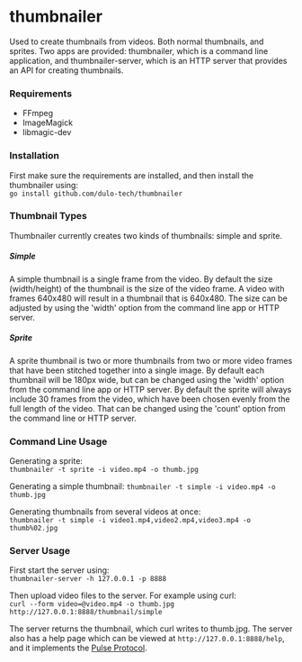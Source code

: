 thumbnailer
===========
Used to create thumbnails from videos. Both normal thumbnails, and sprites. Two apps are provided: thumbnailer, which is a command line application, and thumbnailer-server, which is an HTTP server that provides an API for creating thumbnails.


### Requirements
* FFmpeg
* ImageMagick
* libmagic-dev


### Installation
First make sure the requirements are installed, and then install the thumbnailer using:  
`go install github.com/dulo-tech/thumbnailer`

### Thumbnail Types
Thumbnailer currently creates two kinds of thumbnails: simple and sprite.

##### Simple
A simple thumbnail is a single frame from the video. By default the size (width/height) of the thumbnail is the size of the video frame. A video with frames 640x480 will result in a thumbnail that is 640x480. The size can be adjusted by using the 'width' option from the command line app or HTTP server.


##### Sprite
A sprite thumbnail is two or more thumbnails from two or more video frames that have been stitched together into a single image. By default each thumbnail will be 180px wide, but can be changed using the 'width' option from the command line app or HTTP server. By default the sprite will always include 30 frames from the video, which have been chosen evenly from the full length of the video. That can be changed using the 'count' option from the command line or HTTP server.


### Command Line Usage
Generating a sprite:  
`thumbnailer -t sprite -i video.mp4 -o thumb.jpg`

Generating a simple thumbnail:
`thumbnailer -t simple -i video.mp4 -o thumb.jpg`

Generating thumbnails from several videos at once:  
`thumbnailer -t simple -i video1.mp4,video2.mp4,video3.mp4 -o thumb%02.jpg`


### Server Usage
First start the server using:  
`thumbnailer-server -h 127.0.0.1 -p 8888`

Then upload video files to the server. For example using curl:  
`curl --form video=@video.mp4 -o thumb.jpg http://127.0.0.1:8888/thumbnail/simple`

The server returns the thumbnail, which curl writes to thumb.jpg. The server also has a help page which can be viewed at `http://127.0.0.1:8888/help`, and it implements the [Pulse Protocol](https://github.com/dulo-tech/amsterdam/wiki/Specification:-Pulse-Protocol).
